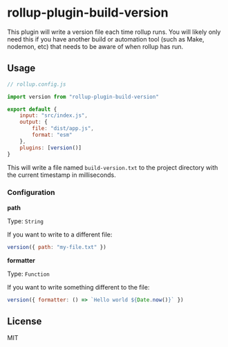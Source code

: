 # rollup-plugin-build-version

This plugin will write a version file each time rollup runs. You will likely
only need this if you have another build or automation tool (such as Make,
nodemon, etc) that needs to be aware of when rollup has run.

## Usage

```javascript
// rollup.config.js

import version from "rollup-plugin-build-version"

export default {
    input: "src/index.js",
    output: {
        file: "dist/app.js",
        format: "esm"
    },
    plugins: [version()]
}
```

This will write a file named `build-version.txt` to the project directory with
the current timestamp in milliseconds.

### Configuration

**path**

Type: `String`

If you want to write to a different file:

```javascript
version({ path: "my-file.txt" })
```

**formatter**

Type: `Function`

If you want to write something different to the file:

```javascript
version({ formatter: () => `Hello world ${Date.now()}` })
```

## License

MIT

